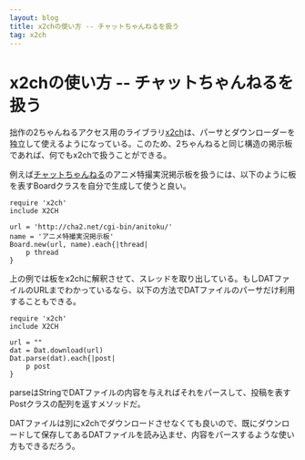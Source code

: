 ```yaml
---
layout: blog
title: x2chの使い方 -- チャットちゃんねるを扱う
tag: x2ch
---
```


# x2chの使い方 -- チャットちゃんねるを扱う

拙作の2ちゃんねるアクセス用のライブラリ[x2ch](https://github.com/xmisao/x2ch)は、パーサとダウンローダーを独立して使えるようになっている。このため、2ちゃんねると同じ構造の掲示板であれば、何でもx2chで扱うことができる。

例えば[チャットちゃんねる](http://cha2.net/)のアニメ特撮実況掲示板を扱うには、以下のように板を表すBoardクラスを自分で生成して使うと良い。

    require 'x2ch'
    include X2CH
    
    url = 'http://cha2.net/cgi-bin/anitoku/'
    name = 'アニメ特撮実況掲示板'
    Board.new(url, name).each{|thread|
    	p thread
    }

上の例では板をx2chに解釈させて、スレッドを取り出している。もしDATファイルのURLまでわかっているなら、以下の方法でDATファイルのパーサだけ利用することもできる。

    require 'x2ch'
    include X2CH

    url = ""
    dat = Dat.download(url)
    Dat.parse(dat).each{|post|
    	p post
    }

parseはStringでDATファイルの内容を与えればそれをパースして、投稿を表すPostクラスの配列を返すメソッドだ。

DATファイルは別にx2chでダウンロードさせなくても良いので、既にダウンロードして保存してあるDATファイルを読み込ませ、内容をパースするような使い方もできるだろう。
